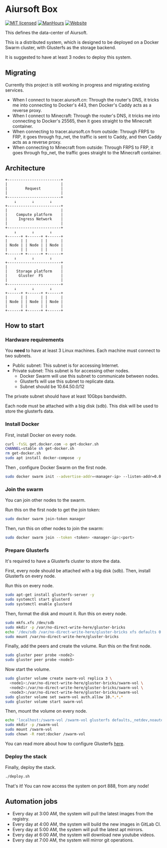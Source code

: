 # Aiursoft Box

[![MIT licensed](https://img.shields.io/badge/license-MIT-blue.svg)](https://gitlab.aiursoft.cn/aiursoft/box/-/blob/master/LICENSE)
[![ManHours](https://manhours.aiursoft.cn/r/gitlab.aiursoft.cn/aiursoft/box.svg)](https://gitlab.aiursoft.cn/aiursoft/box/-/commits/master?ref_type=heads)
[![Website](https://img.shields.io/website?url=https%3A%2F%2Fwww.aiursoft.cn%2F)](https://www.aiursoft.cn)

This defines the data-center of Aiursoft.

This is a distributed system, which is designed to be deployed on a Docker Swarm cluster, with Glusterfs as the storage backend.

It is suggested to have at least 3 nodes to deploy this system.

## Migrating

Currently this project is still working in progress and migrating existing services.

* When I connect to tracer.aiursoft.cn: Through the router's DNS, it tricks me into connecting to Docker's 443, then Docker's Caddy acts as a reverse proxy.
* When I connect to Minecraft: Through the router's DNS, it tricks me into connecting to Docker's 25565, then it goes straight to the Minecraft container.
* When connecting to tracer.aiursoft.cn from outside: Through FRPS to FRP, it goes through frp_net, the traffic is sent to Caddy, and then Caddy acts as a reverse proxy.
* When connecting to Minecraft from outside: Through FRPS to FRP, it goes through frp_net, the traffic goes straight to the Minecraft container.

## Architecture

```text
+------------------------+
|                        |
|        Request         | 
|                        |
+------------------------+
    ↓       ↓       ↓
+------------------------+
|                        |
|    Compute platform    | 
|     Ingress Network    |
|                        |
+------------------------+
    ↓       ↓       ↓
+------+ +------+ +------+
|      | |      | |      |
| Node | | Node | | Node |
|      | |      | |      |
+------+ +------+ +------+
    ↓       ↓       ↓
+------------------------+
|                        |
|    Storage platform    | 
|     Gluster  FS        |
|                        |
+------------------------+
    ↓       ↓       ↓
+------+ +------+ +------+
|      | |      | |      |
| Node | | Node | | Node |
|      | |      | |      |
+------+ +------+ +------+
```

## How to start

### Hardware requirements

You **need** to have at least 3 Linux machines. Each machine must connect to two subnets.

* Public subnet: This subnet is for accessing Internet.
* Private subnet: This subnet is for accessing other nodes.
  * Docker Swarm will use this subnet to communicate between nodes.
  * Glusterfs will use this subnet to replicate data.
  * Subnet should be 10.64.50.0/12

The private subnet should have at least 10Gbps bandwidth.

Each node must be attached with a big disk (sdb). This disk will be used to store the glusterfs data.

### Install Docker

First, install Docker on every node.

```bash
curl -fsSL get.docker.com -o get-docker.sh
CHANNEL=stable sh get-docker.sh
rm get-docker.sh
sudo apt install docker-compose -y
```

Then , configure Docker Swarm on the first node.

```bash
sudo docker swarm init --advertise-addr=<manager-ip> --listen-addr=0.0.0.0 --data-path-port=7779 --force-new-cluster=true
```

### Join the swarm

You can join other nodes to the swarm.

Run this on the first node to get the join token:

```bash
sudo docker swarm join-token manager
```

Then, run this on other nodes to join the swarm:

```bash
sudo docker swarm join --token <token> <manager-ip>:<port>
```

### Prepare Glusterfs

It's required to have a Glusterfs cluster to store the data.

First, every node should be attached with a big disk (sdb). Then, install Glusterfs on every node.

Run this on every node.

```bash
sudo apt-get install glusterfs-server -y
sudo systemctl start glusterd
sudo systemctl enable glusterd
```

Then, format the disk and mount it. Run this on every node.

```bash
sudo mkfs.xfs /dev/sdb
sudo mkdir -p /var/no-direct-write-here/gluster-bricks
echo '/dev/sdb /var/no-direct-write-here/gluster-bricks xfs defaults 0 0' | sudo tee -a /etc/fstab
sudo mount /var/no-direct-write-here/gluster-bricks
```

Finally, add the peers and create the volume. Run this on the first node.

```bash
sudo gluster peer probe <node2>
sudo gluster peer probe <node3>
```

Now start the volume.

```bash
sudo gluster volume create swarm-vol replica 3 \
  <node1>:/var/no-direct-write-here/gluster-bricks/swarm-vol \
  <node2>:/var/no-direct-write-here/gluster-bricks/swarm-vol \
  <node3>:/var/no-direct-write-here/gluster-bricks/swarm-vol
sudo gluster volume set swarm-vol auth.allow 10.*.*.*
sudo gluster volume start swarm-vol
```

Then, mount the volume on every node.

```bash
echo 'localhost:/swarm-vol /swarm-vol glusterfs defaults,_netdev,noauto,x-systemd.automount 0 0' | sudo tee -a /etc/fstab
sudo mkdir -p /swarm-vol
sudo mount /swarm-vol
sudo chown -R root:docker /swarm-vol
```

You can read more about how to configure Glusterfs [here](https://docs.gluster.org/en/v3/Administrator%20Guide/Managing%20Volumes/).

### Deploy the stack

Finally, deploy the stack.

```bash
./deploy.sh
```

That's it! You can now access the system on port 888, from any node!

## Automation jobs

* Every day at 3:00 AM, the system will pull the latest images from the registry.
* Every day at 4:00 AM, the system will build the new images in GitLab CI.
* Every day at 5:00 AM, the system will pull the latest apt mirrors.
* Every day at 6:00 AM, the system will download new youtube videos.
* Every day at 7:00 AM, the system will mirror git operations.
